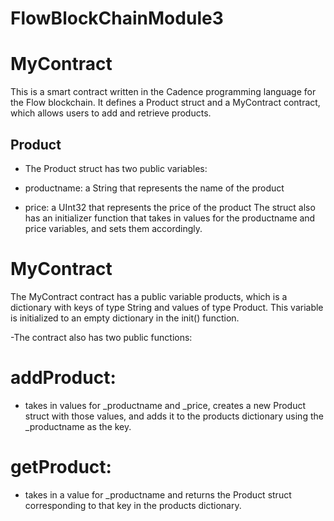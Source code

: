# FlowBlockChainModule3

# MyContract
This is a smart contract written in the Cadence programming language for the Flow blockchain. It defines a Product struct and a MyContract contract, which allows users to add and retrieve products.

## Product
- The Product struct has two public variables:

- productname: a String that represents the name of the product
- price: a UInt32 that represents the price of the product
The struct also has an initializer function that takes in values for the productname and price variables, and sets them accordingly.

# MyContract
The MyContract contract has a public variable products, which is a dictionary with keys of type String and values of type Product. This variable is initialized to an empty dictionary in the init() function.

-The contract also has two public functions:

# addProduct: 
- takes in values for _productname and _price, creates a new Product struct with those values, and adds it to the products dictionary using the _productname as the key.
# getProduct: 
- takes in a value for _productname and returns the Product struct corresponding to that key in the products dictionary.
